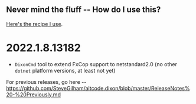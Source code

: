## Never mind the fluff -- How do I use this?

[Here's the recipe I use](https://github.com/SteveGilham/altcode.dixon/wiki).

# 2022.1.8.13182

* `DixonCmd` tool to extend FxCop support to netstandard2.0 (no other `dotnet` platform versions, at least not yet)

For previous releases, go here -- https://github.com/SteveGilham/altcode.dixon/blob/master/ReleaseNotes%20-%20Previously.md